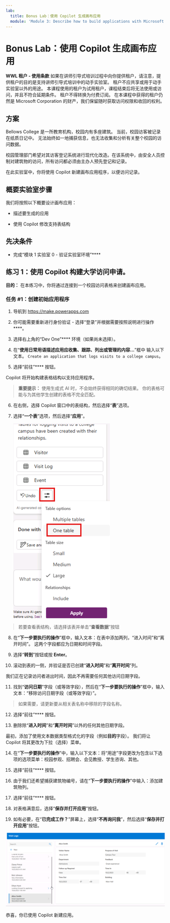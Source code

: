```yaml
---
lab:
  title: Bonus Lab：使用 Copilot 生成画布应用
  module: 'Module 3: Describe how to build applications with Microsoft Power Apps'
---
```


# Bonus Lab：使用 Copilot 生成画布应用

**WWL 租户 - 使用条款** 如果在讲师引导式培训过程中向你提供租户，请注意，提供租户的目的是支持讲师引导式培训中的动手实验室。 租户不应共享或用于动手实验室以外的用途。 本课程使用的租户为试用租户，课程结束后将无法使用或访问，并且不符合延期条件。 租户不得转换为付费订阅。 在本课程中获得的租户仍然是 Microsoft Corporation 的财产，我们保留随时获取访问权限和收回的权利。 

## 方案

Bellows College 是一所教育机构，校园内有多座建筑。 当前，校园访客被记录在纸质日记中。 无法始终如一地捕获信息，也无法收集和分析有关整个校园的访问数据。

校园管理部门希望对其访客登记系统进行现代化改造。在该系统中，由安全人员控制对建筑物的访问，所有访问都必须由主办人预先登记和记录。

在此实验室中，你将使用 Copilot 新建画布应用程序，以便访问记录。 

## 概要实验室步骤

我们将按照以下概要设计画布应用：

- 描述要生成的应用

- 使用 Copilot 修改支持表结构

 ## 先决条件

- 完成“模块 1 实验室 0 - 验证实验室环境”****

## 练习 1：使用 Copilot 构建大学访问申请。

**目的：** 在本练习中，你将通过连接到一个校园访问表格来创建画布应用。

### 任务 \#1：创建初始应用程序

1. 导航到 https://make.powerapps.com

2. 你可能需要重新进行身份验证 - 选择“登录”并根据需要按照说明进行操作****。

3. 选择右上角的“Dev One”**** 环境（如果尚未选择）。

4. 在“**使用日常用语描述应用应收集、跟踪、列出或管理的内容...**”框中 输入以下文本。 `Create an application that logs visits to a college campus`。 

5. 选择“前往”**** 按钮。

Copilot 将开始构建表格结构以支持应用程序。 

> **重要提示：** 使用生成式 AI 时，不会始终获得相同的确切结果。 你的表格可能与为其他学生创建的表格不完全匹配。 

6. 在右侧，选择 Copilot 窗口中的表结构，然后选择“**表**”选项。

7. 选择“**一个表**”选项，然后选择“**应用**”。
 
    ![刚创建的表结构的屏幕截图](media/bonus-lab-tablestr.png)


> 若要查看表结构，请选择该表并单击“**查看数据**”按钮 

8. 在“**下一步要执行的操作**”框中，输入文本：在表中添加两列，“进入时间”和“离开时间”。 这两个字段都应为日期和时间字段。 

9. 选择“**转到**”按钮或按 **Enter**。 

10. 滚动到表的一侧，并验证是否已创建“**进入时间**”和“**离开时间**”列。 

我们正在记录访问者进出时间，因此不再需要任何其他访问日期字段。 

11. 找到“**访问日期**”字段（或等效字段），然后在“**下一步要执行的操作**”框中，输入文本：“移除访问日期字段（或等效字段）”。 

>如果需要，请更新要从相关表名称中移除的字段名称。

12. 选择“前往”**** 按钮。 

13. 删除除“**进入时间**”和“**离开时间**”以外的任何其他日期字段。 

最初，添加了使用文本数据类型格式化的字段（例如**目的**字段）。 我们将让 Copilot 将其更改为下拉（选择）菜单。 

14. 在“**下一步要执行的操作**”中，输入以下文本：将“用途”字段更改为包含以下选项的选项菜单：校园参观、招聘会、会见教授、学生咨询、其他。 

15. 选择“前往”**** 按钮。 

16. 由于我们还希望捕获建筑物编号，请在“**下一步要执行的操作**”中输入：添加建筑物列。 

17. 选择“前往”**** 按钮。 

18. 对表格满意后，选择“**保存并打开应用**”按钮。 

19. 如有必要，在“**已完成工作？**”屏幕上，选择“**不再询问我**”，然后选择“**保存并打开应用**”按钮。 

![刚刚创建的应用的屏幕截图](media/bonus-lab-copilot-02.png)

恭喜，你已使用 Copilot 新建应用。 
